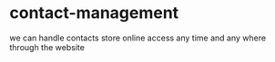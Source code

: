 # contact-management
we can handle contacts store online access any time  and any where through the website 
